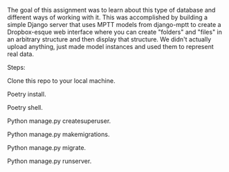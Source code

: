 The goal of this assignment was to learn about this type of database and different ways of working with it. This was accomplished by building a simple Django server that uses MPTT models from django-mptt to create a Dropbox-esque web interface where you can create "folders" and "files" in an arbitrary structure and then display that structure. We didn't actually upload anything, just made model instances and used them to represent real data.

Steps:

Clone this repo to your local machine.

Poetry install.

Poetry shell.

Python manage.py createsuperuser.

Python manage.py makemigrations.

Python manage.py migrate.

Python manage.py runserver.